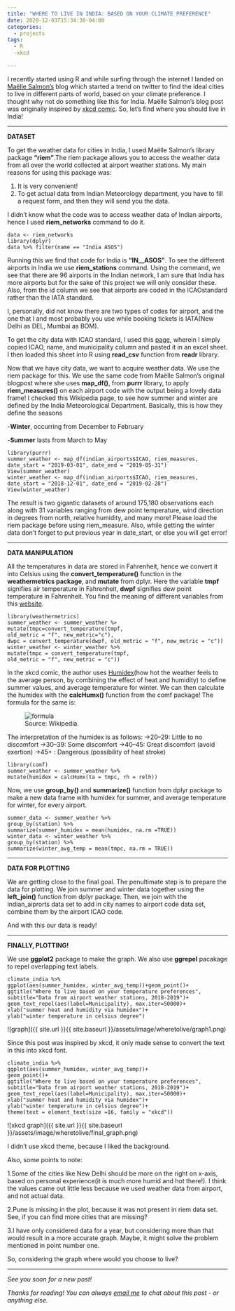 ```yaml
---
title: "WHERE TO LIVE IN INDIA: BASED ON YOUR CLIMATE PREFERENCE"
date: 2020-12-03T15:34:30-04:00
categories:
  - projects
tags:
  - R
  -xkcd

---
```


I recently started using R and while surfing through the internet I landed on [Maëlle Salmon’s](https://masalmon.eu/2017/11/16/wheretoliveus/) blog which started a trend on twitter to find the ideal cities to live in different parts of world, based on your climate preference. I thought why not do something like this for India. Maëlle Salmon’s blog post was originally inspired by [xkcd comic](https://xkcd.com/1916/).
So, let’s find where you should live in India!

-------
**DATASET**

To get the weather data for cities in India, I used Maëlle Salmon’s library package **“riem”**.The riem package allows you to access the weather data from all over the world collected at airport weather stations.
My main reasons for using this package was:
1. It is very convenient!
2. To get actual data from Indian Meteorology department, you have to fill a request form, and then they will send you the data.

I didn’t know what the code was to access weather data of Indian airports, hence I used **riem_networks** command to do it.


```
data <- riem_networks
library(dplyr)
data %>% filter(name == "India ASOS")
```


Running this we find that code for India is **“IN__ASOS”**. To see the different airports in India we use **riem_stations** command. Using the command, we see that there are 96 airports in the Indian network, I am sure that India has more airports but for the sake of this project we will only consider these. Also, from the id column we see that airports are coded in the ICAOstandard rather than the IATA standard.

I, personally, did not know there are two types of codes for airport, and the one that I and most probably you use while booking tickets is IATA(New Delhi as DEL, Mumbai as BOM).

To get the city data with ICAO standard, I used this [page](https://airportcodes.io/en/all-airports/?filters[country]=IN), wherein I simply copied ICAO, name, and municipality column and pasted it in an excel sheet. I then loaded this sheet into R using **read_csv** function from **readr** library.

Now that we have city data, we want to acquire weather data. We use the riem package for this. We use the same code from Maëlle Salmon’s original blogpost where she uses **map_df()**, from **purrr** library, to apply **riem_measures()** on each airport code with the output being a lovely data frame!
I checked this Wikipedia page, to see how summer and winter are defined by the India Meteorological Department. Basically, this is how they define the seasons

-**Winter**, occurring from December to February

-**Summer** lasts from March to May


```
library(purrr)
summer_weather <- map_df(indian_airports$ICAO, riem_measures, date_start = "2019-03-01", date_end = "2019-05-31")
View(summer_weather)
winter_weather <- map_df(indian_airports$ICAO, riem_measures, date_start = "2018-12-01", date_end = "2019-02-28")
View(winter_weather)
```


The result is two gigantic datasets of around 175,180 observations each along with 31 variables ranging from dew point temperature, wind direction in degrees from north, relative humidity, and many more!
Please load the riem package before using riem_measure. Also, while getting the winter data don’t forget to put previous year in date_start, or else you will get error!

-----

**DATA MANIPULATION**

All the temperatures in data are stored in Fahrenheit, hence we convert it into Celsius using the **convert_temperature()** function in the **weathermetrics package**, and **mutate** from dplyr. Here the variable **tmpf** signifies air temperature in Fahrenheit, **dwpf** signifies dew point temperature in Fahrenheit. You find the meaning of different variables from this [website](https://docs.ropensci.org/riem/articles/riem.html).

```
library(weathermetrics)
summer_weather <- summer_weather %> 
mutate(tmpc=convert_temperature(tmpf, 
old_metric = "f", new_metric="c"), 
dwpc = convert_temperature(dwpf, old_metric = "f", new_metric = "c"))
winter_weather <- winter_weather %>% 
mutate(tmpc = convert_temperature(tmpf, 
old_metric = "f", new_metric = "c"))
```

In the xkcd comic, the author uses [Humidex](https://en.wikipedia.org/wiki/Humidex)(how hot the weather feels to the average person, by combining the effect of heat and humidity) to define summer values, and average temperature for winter.
We can then calculate the humidex with the **calcHumx()** function from the comf package!
The formula for the same is:


<figure>
  <img src="{{ site.url }}{{ site.baseurl }}/assets/image/wheretolive/formula_humidex.png" alt="formula">
  <figcaption>Source: Wikipedia.</figcaption>
</figure>

The interpretation of the humidex is as follows:
->20–29: Little to no discomfort
->30–39: Some discomfort
->40–45: Great discomfort (avoid exertion)
->45+ : Dangerous (possibility of heat stroke)


```
library(comf)
summer_weather <- summer_weather %>% 
mutate(humidex = calcHumx(ta = tmpc, rh = relh))
```


Now, we use **group_by()** and **summarize()** function from dplyr package to make a new data frame with humidex for summer, and average temperature for winter, for every airport.


```
summer_data <- summer_weather %>% 
group_by(station) %>% 
summarize(summer_humidex = mean(humidex, na.rm =TRUE))
winter_data <- winter_weather %>% 
group_by(station) %>% 
summarize(winter_avg_temp = mean(tmpc, na.rm = TRUE))
```


------

**DATA FOR PLOTTING**

We are getting close to the final goal. The penultimate step is to prepare the data for plotting. We join summer and winter data together using the **left_join()** function from dplyr package. Then, we join with the indian_aiprorts data set to add in city names to airport code data set, combine them by the airport ICAO code.

And with this our data is ready!

-------

**FINALLY, PLOTTING!**

We use **ggplot2** package to make the graph. We also use **ggrepel** pacakage to repel overlapping text labels.


```
climate_india %>%
ggplot(aes(summer_humidex, winter_avg_temp))+geom_point()+
ggtitle("Where to live based on your temperature preferences", subtitle="Data from airport weather stations, 2018-2019")+
geom_text_repel(aes(label=Municipality), max.iter=50000)+
xlab("summer heat and humidity via humidex")+
ylab("winter temperature in celsius degree")
```



![graph]({{ site.url }}{{ site.baseurl }}/assets/image/wheretolive/graph1.png)

Since this post was inspired by xkcd, it only made sense to convert the text in this into xkcd font.



```
climate_india %>%
ggplot(aes(summer_humidex, winter_avg_temp))+
geom_point()+
ggtitle("Where to live based on your temperature preferences", subtitle="Data from airport weather stations, 2018-2019")+
geom_text_repel(aes(label=Municipality), max.iter=50000)+
xlab("summer heat and humidity via humidex")+
ylab("winter temperature in celsius degree")+
theme(text = element_text(size =16, family = "xkcd"))
```

![xkcd graph]({{ site.url }}{{ site.baseurl }}/assets/image/wheretolive/final_graph.png)

I didn’t use xkcd theme, because I liked the background. 

Also, some points to note:

1.Some of the cities like New Delhi should be more on the right on x-axis, based on personal experience(it is much more humid and hot there!). I think the values came out little less because we used weather data from airport, and not actual data.

2.Pune is missing in the plot, because it was not present in riem data set. See, if you can find more cities that are missing?

3.I have only considered data for a year, but considering more than that would result in a more accurate graph. Maybe, it might solve the problem mentioned in point number one.

So, considering the graph where would you choose to live?

---

*See you soon for a new post!*

*Thanks for reading! You can always [email me](mailto:shambhavi.singh2014@gmail.com) to chat about this post - or anything else.*
